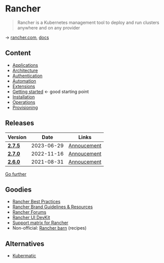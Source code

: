 # Rancher

> Rancher is a Kubernetes management tool to deploy and run clusters anywhere and on any provider

→ [rancher.com](https://www.rancher.com/), [docs](https://docs.ranchermanager.rancher.io/)

## Content

* [Applications](rancher-apps.md)
* [Architecture](rancher-architecture.md)
* [Authentication](rancher-authentication.md)
* [Automation](rancher-automation.md.md)
* [Extensions](rancher-extensions.md)
* [Getting started](rancher-gettingstarted.md) ← good starting point
* [Installation](rancher-installation.md)
* [Operations](rancher-operations.md)
* [Provisioning](rancher-provisioning.md)

## Releases

Version                                                             | Date       | Links
--------------------------------------------------------------------|------------|--------------------------------------------------------------------
[**2.7.5**](https://github.com/rancher/rancher/releases/tag/v2.7.5) | 2023-06-29 | [Annoucement](https://forums.rancher.com/t/rancher-release-v2-7-5/40993)
[**2.7.0**](https://github.com/rancher/rancher/releases/tag/v2.7.0) | 2022-11-16 | [Annoucement](https://forums.rancher.com/t/rancher-release-v2-7-0/39478)
[**2.6.0**](https://github.com/rancher/rancher/releases/tag/v2.6.0) | 2021-08-31 | [Annoucement](https://forums.rancher.com/t/rancher-release-v2-6-0/21048)

[Go further](rancher-versions.md)

## Goodies

* [Rancher Best Practices](https://www.suse.com/support/kb/doc/?id=000020105)
* [Rancher Brand Guidelines & Resources](https://www.rancher.com/brand-guidelines)
* [Rancher Forums](https://forums.rancher.com/)
* [Rancher UI DevKit](https://rancher.github.io/dashboard/)
* [Support matrix for Rancher](https://www.suse.com/suse-rancher/support-matrix/all-supported-versions/rancher-v2-7-5/)
* Non-official: [Rancher barn](https://github.com/rancher/barn) (recipes)

## Alternatives

* [Kubermatic](https://github.com/kubermatic/kubermatic)
